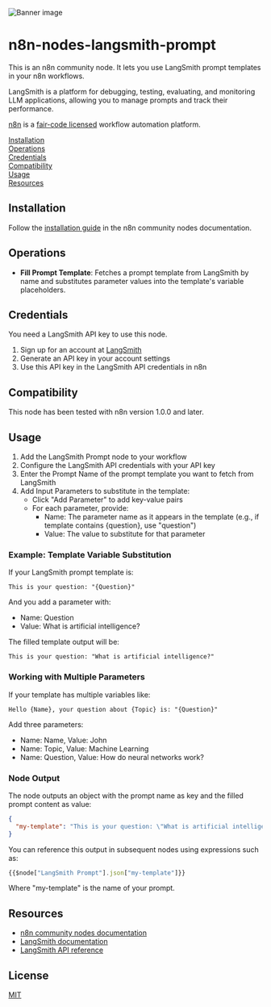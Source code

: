 ![Banner image](https://user-images.githubusercontent.com/10284570/173569848-c624317f-42b1-45a6-ab09-f0ea3c247648.png)

# n8n-nodes-langsmith-prompt

This is an n8n community node. It lets you use LangSmith prompt templates in your n8n workflows.

LangSmith is a platform for debugging, testing, evaluating, and monitoring LLM applications, allowing you to manage prompts and track their performance.

[n8n](https://n8n.io/) is a [fair-code licensed](https://docs.n8n.io/reference/license/) workflow automation platform.

[Installation](#installation)  
[Operations](#operations)  
[Credentials](#credentials)  
[Compatibility](#compatibility)  
[Usage](#usage)  
[Resources](#resources)  

## Installation

Follow the [installation guide](https://docs.n8n.io/integrations/community-nodes/installation/) in the n8n community nodes documentation.

## Operations

- **Fill Prompt Template**: Fetches a prompt template from LangSmith by name and substitutes parameter values into the template's variable placeholders.

## Credentials

You need a LangSmith API key to use this node.

1. Sign up for an account at [LangSmith](https://smith.langchain.com/)
2. Generate an API key in your account settings
3. Use this API key in the LangSmith API credentials in n8n

## Compatibility

This node has been tested with n8n version 1.0.0 and later.

## Usage

1. Add the LangSmith Prompt node to your workflow
2. Configure the LangSmith API credentials with your API key
3. Enter the Prompt Name of the prompt template you want to fetch from LangSmith
4. Add Input Parameters to substitute in the template:
   - Click "Add Parameter" to add key-value pairs
   - For each parameter, provide:
     - Name: The parameter name as it appears in the template (e.g., if template contains {question}, use "question")
     - Value: The value to substitute for that parameter

### Example: Template Variable Substitution

If your LangSmith prompt template is:

```text
This is your question: "{Question}"
```

And you add a parameter with:

- Name: Question
- Value: What is artificial intelligence?

The filled template output will be:

```text
This is your question: "What is artificial intelligence?"
```

### Working with Multiple Parameters

If your template has multiple variables like:

```text
Hello {Name}, your question about {Topic} is: "{Question}"
```

Add three parameters:

- Name: Name, Value: John
- Name: Topic, Value: Machine Learning
- Name: Question, Value: How do neural networks work?

### Node Output

The node outputs an object with the prompt name as key and the filled prompt content as value:

```json
{
  "my-template": "This is your question: \"What is artificial intelligence?\""
}
```

You can reference this output in subsequent nodes using expressions such as:

```javascript
{{$node["LangSmith Prompt"].json["my-template"]}}
```

Where "my-template" is the name of your prompt.

## Resources

- [n8n community nodes documentation](https://docs.n8n.io/integrations/#community-nodes)
- [LangSmith documentation](https://docs.smith.langchain.com/)
- [LangSmith API reference](https://docs.smith.langchain.com/reference/)

## License

[MIT](LICENSE.md)
